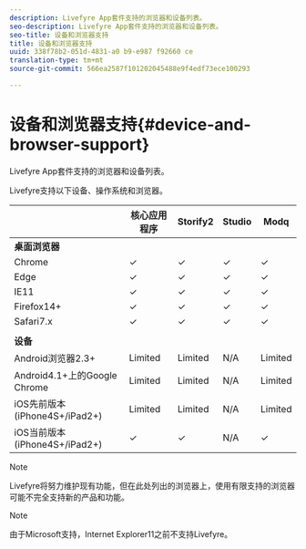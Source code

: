 ```yaml
---
description: Livefyre App套件支持的浏览器和设备列表。
seo-description: Livefyre App套件支持的浏览器和设备列表。
seo-title: 设备和浏览器支持
title: 设备和浏览器支持
uuid: 338f78b2-051d-4831-a0 b9-e987 f92660 ce
translation-type: tm+mt
source-git-commit: 566ea2587f101202045488e9f4edf73ece100293

---
```



# 设备和浏览器支持{#device-and-browser-support}

Livefyre App套件支持的浏览器和设备列表。

Livefyre支持以下设备、操作系统和浏览器。

|  | 核心应用程序 | Storify2 | Studio | Modq |
|---|---|---|---|---|
| **桌面浏览器** |  |  |  |  |
| Chrome | ✓ | ✓ | ✓ | ✓ |
| Edge | ✓ | ✓ | ✓ | ✓ |
| IE11 | ✓ | ✓ | ✓ | ✓ |
| Firefox14+ | ✓ | ✓ | ✓ | ✓ |
| Safari7.x | ✓ | ✓ | ✓ | ✓ |
|  |  |  |  |  |
| **设备** |  |  |  |  |
| Android浏览器2.3+ | Limited | Limited | N/A | Limited |
| Android4.1+上的Google Chrome | Limited | Limited | N/A | Limited |
| iOS先前版本(iPhone4S+/iPad2+) | Limited | Limited | N/A | Limited |
| iOS当前版本(iPhone4S+/iPad2+) | ✓ | ✓ | N/A | ✓ |

>[!NOTE]
>
>Livefyre将努力维护现有功能，但在此处列出的浏览器上，使用有限支持的浏览器可能不完全支持新的产品和功能。

>[!NOTE]
>
>由于Microsoft支持，Internet Explorer11之前不支持Livefyre。

